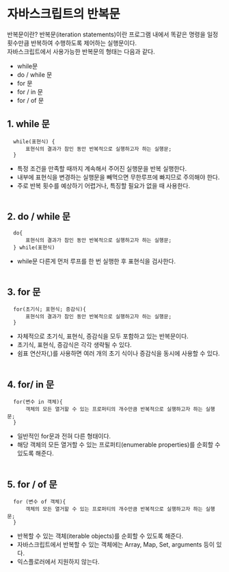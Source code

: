 # 자바스크립트의 반복문

반복문이란?
반복문(iteration statements)이란 프로그램 내에서 똑같은 명령을 일정 횟수만큼 반복하여 수행하도록 제어하는 실행문이다.</br>
자바스크립트에서 사용가능한 반복문의 형태는 다음과 같다.
</br>

- while문
- do / while 문
- for 문
- for / in 문
- for / of 문

## 1. while 문

```JS
  while(표현식) {
      표현식의 결과가 참인 동안 반복적으로 실행하고자 하는 실행문;
  }
```

- 특정 조건을 만족할 때까지 계속해서 주어진 실행문을 반복 실행한다.
- 내부에 표현식을 변경하는 실행문을 빼먹으면 무한루프에 빠지므로 주의해야 한다.
- 주로 반복 횟수를 예상하기 어렵거나, 특징할 필요가 없을 때 사용한다.
  </br>
  </br>

## 2. do / while 문

```JS
  do{
      표현식의 결과가 참인 동안 반복적으로 실행하고자 하는 실행문;
  } while(표현식)
```

- while문 다른게 먼저 루프를 한 번 실행한 후 표현식을 검사한다.
  </br>
  </br>

## 3. for 문

```JS
  for(초기식; 표현식; 증감식){
      표현식의 결과가 참인 동안 반복적으로 실행하고자 하는 실행문;
  }
```

- 자체적으로 초기식, 표현식, 증감식을 모두 포함하고 있는 반복문이다.
- 초기식, 표현식, 증감식은 각각 생략될 수 있다.
- 쉼표 연산자(,)를 사용하면 여러 개의 초기 식이나 증감식을 동시에 사용할 수 있다.
  </br>
  </br>

## 4. for/ in 문

```JS
  for(변수 in 객체){
      객체의 모든 열거할 수 있는 프로퍼티의 개수만큼 반복적으로 실행하고자 하는 실행문;
  }
```

- 일반적인 for문과 전혀 다른 형태이다.
- 해당 객체의 모든 열거할 수 있는 프로퍼티(enumerable properties)를 순회할 수 있도록 해준다.
  </br>
  </br>

## 5. for / of 문

```JS
  for (변수 of 객체){
      객체의 모든 열거할 수 있는 프로퍼티의 개수만큼 반복적으로 실행하고자 하는 실행문;
  }
```

- 반복할 수 있는 객체(iterable objects)를 순회할 수 있도록 해준다.
- 자바스크립트에서 반복할 수 있는 객체에는 Array, Map, Set, arguments 등이 있다.
- 익스플로러에서 지원하지 않는다.
